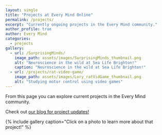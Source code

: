 ```yaml
---
layout: single
title: "Projects at Every Mind Online"
permalink: /projects/
excerpt: "Currently ongoing projects in the Every Mind community."
author_profile: true
author: Every Mind
categories:
  - projects
gallery:
  - url: /SurprisingMinds/
    image_path: assets/images/SurprisingMinds_thumbnail.png
    alt: "Neuroscience in the wild at Sea Life Brighton!"
    caption: "Neuroscience in the wild at Sea Life Brighton!"
  - url: /projects/rat-video-game/
    image_path: assets/images/Lory_ratVidGame_thumbnail.png
    alt: "Studying motor control using video games"
---
```


From this page you can explore current projects in the Every Mind community. 

Check out [our blog for project updates!](/categories/)

{% include gallery caption="Click on a photo to learn more about that project!" %}
